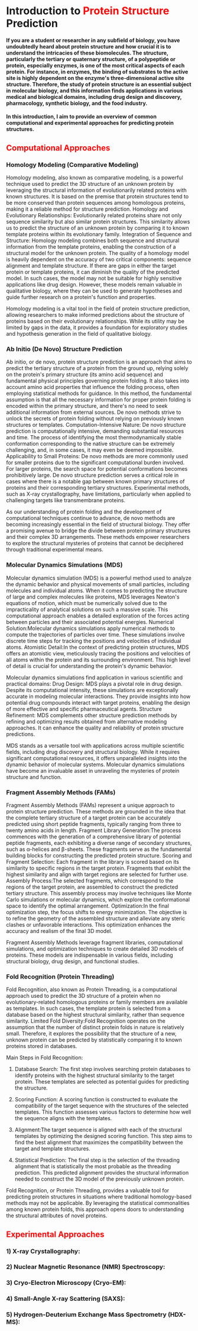 # Introduction to <span style="color: red;">Protein Structure</span> Prediction



#### If you are a student or researcher in any subfield of biology, you have undoubtedly heard about protein structure and how crucial it is to understand the intricacies of these biomolecules. The structure, particularly the tertiary or quaternary structure, of a polypeptide or protein, especially enzymes, is one of the most critical aspects of each protein. For instance, in enzymes, the binding of substrates to the active site is highly dependent on the enzyme's three-dimensional active site structure. Therefore, the study of protein structure is an essential subject in molecular biology, and this information finds applications in various medical and biological domains, including drug design and discovery, pharmacology, synthetic biology, and the food industry.

#### In this introduction, I aim to provide an overview of common computational and experimental approaches for predicting protein structures.

## <span style="color:red"> Computational Approaches

### Homology Modeling (Comparative Modeling)

Homology modeling, also known as comparative modeling, is a powerful technique used to predict the 3D structure of an unknown protein by leveraging the structural information of evolutionarily related proteins with known structures. It is based on the premise that protein structures tend to be more conserved than protein sequences among homologous proteins, making it a reliable method for structure prediction.
Homology and Evolutionary Relationships: Evolutionarily related proteins share not only sequence similarity but also similar protein structures. This similarity allows us to predict the structure of an unknown protein by comparing it to known template proteins within its evolutionary family.
Integration of Sequence and Structure: Homology modeling combines both sequence and structural information from the template proteins, enabling the construction of a structural model for the unknown protein.
The quality of a homology model is heavily dependent on the accuracy of two critical components: sequence alignment and template structure. If there are gaps in either the target protein or template proteins, it can diminish the quality of the predicted model. In such cases, the model may not be suitable for highly sensitive applications like drug design. However, these models remain valuable in qualitative biology, where they can be used to generate hypotheses and guide further research on a protein's function and properties.

Homology modeling is a vital tool in the field of protein structure prediction, allowing researchers to make informed predictions about the structure of proteins based on their evolutionary relationships. While its utility may be limited by gaps in the data, it provides a foundation for exploratory studies and hypothesis generation in the field of qualitative biology.


### Ab Initio (De Novo) Structure Prediction

Ab initio, or de novo, protein structure prediction is an approach that aims to predict the tertiary structure of a protein from the ground up, relying solely on the protein's primary structure (its amino acid sequence) and fundamental physical principles governing protein folding. It also takes into account amino acid properties that influence the folding process, often employing statistical methods for guidance.
In this method, the fundamental assumption is that all the necessary information for proper protein folding is encoded within the primary structure, and there's no need to seek additional information from external sources. De novo methods strive to unlock the secrets of protein folding without relying on previously known structures or templates.
Computation-Intensive Nature: De novo structure prediction is computationally intensive, demanding substantial resources and time. The process of identifying the most thermodynamically stable conformation corresponding to the native structure can be extremely challenging, and, in some cases, it may even be deemed impossible.
Applicability to Small Proteins: De novo methods are more commonly used for smaller proteins due to the significant computational burden involved. For larger proteins, the search space for potential conformations becomes prohibitively large.
De novo structure prediction serves a critical role in cases where there is a notable gap between known primary structures of proteins and their corresponding tertiary structures. Experimental methods, such as X-ray crystallography, have limitations, particularly when applied to challenging targets like transmembrane proteins.

As our understanding of protein folding and the development of computational techniques continue to advance, de novo methods are becoming increasingly essential in the field of structural biology. They offer a promising avenue to bridge the divide between protein primary structures and their complex 3D arrangements. These methods empower researchers to explore the structural mysteries of proteins that cannot be deciphered through traditional experimental means.


### Molecular Dynamics Simulations (MDS)

Molecular dynamics simulation (MDS) is a powerful method used to analyze the dynamic behavior and physical movements of small particles, including molecules and individual atoms. When it comes to predicting the structure of large and complex molecules like proteins, MDS leverages Newton's equations of motion, which must be numerically solved due to the impracticality of analytical solutions on such a massive scale. This computational approach enables a detailed exploration of the forces acting between particles and their associated potential energies.
Numerical Solution:Molecular dynamics simulations apply numerical methods to compute the trajectories of particles over time. These simulations involve discrete time steps for tracking the positions and velocities of individual atoms.
Atomistic Detail:In the context of predicting protein structures, MDS offers an atomistic view, meticulously tracing the positions and velocities of all atoms within the protein and its surrounding environment. This high level of detail is crucial for understanding the protein's dynamic behavior.

Molecular dynamics simulations find application in various scientific and practical domains:
Drug Design: MDS plays a pivotal role in drug design. Despite its computational intensity, these simulations are exceptionally accurate in modeling molecular interactions. They provide insights into how potential drug compounds interact with target proteins, enabling the design of more effective and specific pharmaceutical agents.
Structure Refinement: MDS complements other structure prediction methods by refining and optimizing results obtained from alternative modeling approaches. It can enhance the quality and reliability of protein structure predictions.

MDS stands as a versatile tool with applications across multiple scientific fields, including drug discovery and structural biology. While it requires significant computational resources, it offers unparalleled insights into the dynamic behavior of molecular systems. Molecular dynamics simulations have become an invaluable asset in unraveling the mysteries of protein structure and function.

### Fragment Assembly Methods (FAMs)

Fragment Assembly Methods (FAMs) represent a unique approach to protein structure prediction. These methods are grounded in the idea that the complete tertiary structure of a target protein can be accurately predicted using short peptide fragments, typically ranging from three to twenty amino acids in length.
Fragment Library Generation:The process commences with the generation of a comprehensive library of potential peptide fragments, each exhibiting a diverse range of secondary structures, such as α-helices and β-sheets. These fragments serve as the fundamental building blocks for constructing the predicted protein structure.
Scoring and Fragment Selection: Each fragment in the library is scored based on its similarity to specific regions in the target protein. Fragments that exhibit the highest similarity and align with target regions are selected for further use.
Assembly Process:The selected fragments, which correspond to the regions of the target protein, are assembled to construct the predicted tertiary structure. This assembly process may involve techniques like Monte Carlo simulations or molecular dynamics, which explore the conformational space to identify the optimal arrangement.
Optimization:In the final optimization step, the focus shifts to energy minimization. The objective is to refine the geometry of the assembled structure and alleviate any steric clashes or unfavorable interactions. This optimization enhances the accuracy and realism of the final 3D model.

Fragment Assembly Methods leverage fragment libraries, computational simulations, and optimization techniques to create detailed 3D models of proteins. These models are indispensable in various fields, including structural biology, drug design, and functional studies.


### Fold Recognition (Protein Threading)

Fold Recognition, also known as Protein Threading, is a computational approach used to predict the 3D structure of a protein when no evolutionary-related homologous proteins or family members are available as templates. In such cases, the template protein is selected from a database based on the highest structural similarity, rather than sequence similarity.
Limited Fold Diversity:Fold Recognition operates on the assumption that the number of distinct protein folds in nature is relatively small. Therefore, it explores the possibility that the structure of a new, unknown protein can be predicted by statistically comparing it to known proteins stored in databases.

Main Steps in Fold Recognition:

1. Database Search: The first step involves searching protein databases to identify proteins with the highest structural similarity to the target protein. These templates are selected as potential guides for predicting the structure.

2. Scoring Function: A scoring function is constructed to evaluate the compatibility of the target sequence with the structures of the selected templates. This function assesses various factors to determine how well the sequence aligns with the templates.

3. Alignment:The target sequence is aligned with each of the structural templates by optimizing the designed scoring function. This step aims to find the best alignment that maximizes the compatibility between the target and template structures.

4. Statistical Prediction: The final step is the selection of the threading alignment that is statistically the most probable as the threading prediction. This predicted alignment provides the structural information needed to construct the 3D model of the previously unknown protein.

Fold Recognition, or Protein Threading, provides a valuable tool for predicting protein structures in situations where traditional homology-based methods may not be applicable. By leveraging the statistical commonalities among known protein folds, this approach opens doors to understanding the structural attributes of novel proteins.



## <span style="color:red">Experimental Approaches

### 1) X-ray Crystallography:


### 2) Nuclear Magnetic Resonance (NMR) Spectroscopy:


### 3) Cryo-Electron Microscopy (Cryo-EM):


### 4) Small-Angle X-ray Scattering (SAXS):


### 5) Hydrogen-Deuterium Exchange Mass Spectrometry (HDX-MS):


